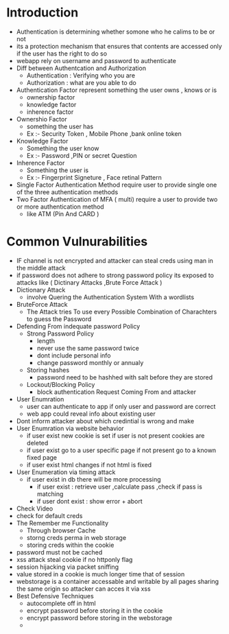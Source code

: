 # Introduction
- Authentication is determining whether somone who he calims to be or not
- its a protection mechanism that ensures that contents are accessed only if the user has the right to do so
- webapp rely on username and password to authenticate
- Diff between Authentcation and Authorization
  - Authentication : Verifying who you are
  - Authorization : what are you able to do
- Authentication Factor represent something the user owns , knows or is
  - ownership factor
  - knowledge factor
  - inherence factor
- Ownershio Factor
  - something the user has
  - Ex :- Security Token , Mobile Phone ,bank online token
- Knowledge Factor
  - Something the user know
  - Ex :- Password ,PIN or secret Question
- Inherence Factor
  - Something the user is
  - Ex :- Fingerprint Signeture , Face retinal Pattern
- Single Factor Authentication Method require user to provide single one of the three authentication methods
- Two Factor Authentication of MFA ( multi) require a user to provide two or more authentication method
  - like ATM (Pin And CARD )
# Common Vulnurabilities
- IF channel is not encrypted and attacker can steal creds using man in the middle attack
- if password does not adhere to strong password policy its exposed to attacks like ( Dictinary Attacks ,Brute Force Attack )
- Dictionary Attack
  - involve Quering the Authentication System With a wordlists
- BruteForce Attack
  - The Attack tries To use every Possible Combination of Charachters to guess the Password
- Defending From indequate password Policy
  - Strong Password Policy
    - length
    - never use the same password twice
    - dont include personal info
    - change password monthly or annualy
  - Storing hashes
    - password need to be hashhed with salt before they are stored
  - Lockout/Blocking Policy
    - block authentication Request Coming From and attacker
- User Enumration
  - user can authenticate to app if only user and password are correct
  - web app could reveal info about existing user
- Dont inform attacker about which credintial is wrong and make
- User Enumration via website behavior
  - if user exist new cookie is set if user is not present cookies are deleted
  - if user exist go to a user specific page if not present go to a known fixed page
  - if user exist html changes if not html is fixed
- User Enumeration via timing attack
  - if user exist in db there will be more processing
    - if user exist : retrieve user ,calculate pass ,check if pass is matching
    - if user dont exist : show error + abort
- Check Video
- check for default creds
- The Remember me Functionality
  - Through browser Cache
  - storng creds perma in web storage
  - storing creds within the cookie
- password must not be cached
- xss attack steal cookie if no httponly flag
- session hijacking via packet sniffing
- value stored in a cookie is much longer time that of session
- webstorage is a container accessable and writable by all pages sharing the same origin so attacker can acces it via xss
- Best Defensive Techniques
  - autocomplete off in html
  - encrypt password before storing it in the cookie
  - encrypt password before storing in the webstorage
  - 
#  
